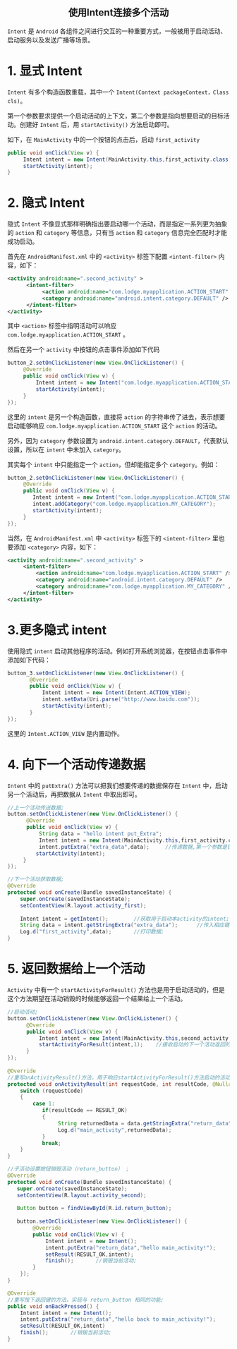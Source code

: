 ## <center> 使用Intent连接多个活动   <!-- {docsify-ignore} -->

`Intent` 是 `Android` 各组件之间进行交互的一种重要方式，一般被用于启动活动、启动服务以及发送广播等场景。

# 1. 显式 Intent

`Intent` 有多个构造函数重载，其中一个 `Intent(Context packageContext，Class cls)`。

第一个参数要求提供一个启动活动的上下文，第二个参数是指向想要启动的目标活动。创建好 `Intent` 后，用 `startActivity()` 方法启动即可。

如下，在 `MainActivity` 中的一个按钮的点击后，启动 `first_activity`

``` java
public void onClick(View v) {
     Intent intent = new Intent(MainActivity.this,first_activity.class);
     startActivity(intent);
}
```

# 2. 隐式 Intent

隐式 `Intent` 不像显式那样明确指出要启动哪一个活动，而是指定一系列更为抽象的 `action` 和 `category` 等信息，只有当 `action` 和 `category` 信息完全匹配时才能成功启动。

首先在 `AndroidManifest.xml` 中的 `<activity>` 标签下配置 `<intent-filter>` 内容，如下：

``` xml
<activity android:name=".second_activity" >
      <intent-filter>
           <action android:name="com.lodge.myapplication.ACTION_START" />
           <category android:name="android.intent.category.DEFAULT" />
      </intent-filter>
</activity>
```

其中 `<action>` 标签中指明活动可以响应 `com.lodge.myapplication.ACTION_START` 。

然后在另一个 `activity` 中按钮的点击事件添加如下代码

``` java
button_2.setOnClickListener(new View.OnClickListener() {
     @Override
     public void onClick(View v) {
         Intent intent = new Intent("com.lodge.myapplication.ACTION_START");     //隐式Intent;
         startActivity(intent);
     }
});
```

这里的 `intent` 是另一个构造函数，直接将 `action` 的字符串传了进去，表示想要启动能够响应 `com.lodge.myapplication.ACTION_START` 这个 `action` 的活动。

另外，因为 `category` 参数设置为 `android.intent.category.DEFAULT`，代表默认设置，所以在 `intent` 中未加入 `category`。

其实每个 `intent` 中只能指定一个 `action`，但却能指定多个 `category`。例如：

``` java
button_2.setOnClickListener(new View.OnClickListener() {
     @Override
     public void onClick(View v) {
        Intent intent = new Intent("com.lodge.myapplication.ACTION_START");     //隐式Intent;
        intent.addCategory("com.lodge.myapplication.MY_CATEGORY");
        startActivity(intent);
     }
});
```

当然，在 `AndroidManifest.xml` 中 `<activity>` 标签下的 `<intent-filter>` 里也要添加 `<category>` 内容，如下：

``` xml
<activity android:name=".second_activity" >
     <intent-filter>
         <action android:name="com.lodge.myapplication.ACTION_START" />
         <category android:name="android.intent.category.DEFAULT" />
         <category android:name="com.lodge.myapplication.MY_CATEGORY" />
     </intent-filter>
</activity>
```

# 3.更多隐式 intent

使用隐式 `intent` 启动其他程序的活动。例如打开系统浏览器，在按钮点击事件中添加如下代码：

``` java
button_3.setOnClickListener(new View.OnClickListener() {
       @Override
       public void onClick(View v) {
           Intent intent = new Intent(Intent.ACTION_VIEW);             //更多隐式Intent;
           intent.setData(Uri.parse("http://www.baidu.com"));
           startActivity(intent);
       }
});
```

这里的 `Intent.ACTION_VIEW` 是内置动作。

# 4. 向下一个活动传递数据

`Intent` 中的 `putExtra()` 方法可以把我们想要传递的数据保存在 `Intent` 中，启动另一个活动后，再把数据从 `Intent` 中取出即可。

``` java
//上一个活动传送数据;
button.setOnClickListener(new View.OnClickListener() {
      @Override
      public void onClick(View v) {
          String data = "hello intent put_Extra";
          Intent intent = new Intent(MainActivity.this,first_activity.class);
          intent.putExtra("extra_data",data);     //传递数据,第一个参数是键值，后一个参数是要传递的数据;
         startActivity(intent);
     }
});

//下一个活动获取数据;
@Override
protected void onCreate(Bundle savedInstanceState) {
    super.onCreate(savedInstanceState);
    setContentView(R.layout.activity_first);
 
    Intent intent = getIntent();        //获取用于启动本activity的intent;
    String data = intent.getStringExtra("extra_data");      //传入相应键值，获得数据;
    Log.d("first_activity",data);       //打印数据;
}
```

# 5. 返回数据给上一个活动

`Activity` 中有一个 `startActivityForResult()` 方法也是用于启动活动的，但是这个方法期望在活动销毁的时候能够返回一个结果给上一个活动。

``` java
//启动活动;
button.setOnClickListener(new View.OnClickListener() {
      @Override
      public void onClick(View v) {
          Intent intent = new Intent(MainActivity.this,second_activity.class);
          startActivityForResult(intent,1);    //接收启动的下一个活动返回的数据,第二个参数是请求码，只要是唯一值就行，这里是 1 ;
      }
});
 
@Override
//重写onActivityResult()方法，用于响应startActivityForResult()方法启动的活动;
protected void onActivityResult(int requestCode, int resultCode, @Nullable Intent data) {
    switch (requestCode)
    {
        case 1:
           if(resultCode == RESULT_OK)
           {
                String returnedData = data.getStringExtra("return_data");
                Log.d("main_activity",returnedData);
           }
           break;
    }
}

//子活动设置按钮销毁活动（return_button） ;
@Override
protected void onCreate(Bundle savedInstanceState) { 
   super.onCreate(savedInstanceState);
   setContentView(R.layout.activity_second);
 
   Button button = findViewById(R.id.return_button);
 
   button.setOnClickListener(new View.OnClickListener() {
        @Override
        public void onClick(View v) {
            Intent intent = new Intent();
            intent.putExtra("return_data","hello main_activity!");
            setResult(RESULT_OK,intent);
            finish();       //销毁当前活动;
        }
    });
}

@Override
//重写按下返回键的方法，实现与 return_button 相同的功能;
public void onBackPressed() {
    Intent intent = new Intent();
    intent.putExtra("return_data","hello back to main_activity!");
    setResult(RESULT_OK,intent)
    finish();       //销毁当前活动;
}
```

